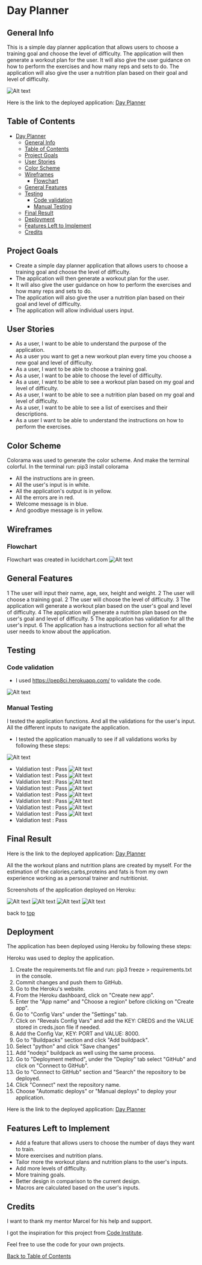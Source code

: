# Day Planner

## General Info

This is a simple day planner application that allows users to choose a training goal and choose the level of difficulty. The application will then generate a workout plan for the user. It will also give the user guidance on how to perform the exercises and how many reps and sets to do. The application will also give the user a nutrition plan based on their goal and level of difficulty.

![Alt text](/assets/images/one.png?raw=true "One")

Here is the link to the deployed application: [Day Planner](https://day-planner.herokuapp.com/)

## Table of Contents

- [Day Planner](#day-planner)
  - [General Info](#general-info)
  - [Table of Contents](#table-of-contents)
  - [Project Goals](#project-goals)
  - [User Stories](#user-stories)
  - [Color Scheme](#color-scheme)
  - [Wireframes](#wireframes)
    - [Flowchart](#flowchart)
  - [General Features](#general-features)
  - [Testing](#testing)
    - [Code validation](#code-validation)
    - [Manual Testing](#manual-testing)
  - [Final Result](#final-result)
  - [Deployment](#deployment)
  - [Features Left to Implement](#features-left-to-implement)
  - [Credits](#credits)

## Project Goals

- Create a simple day planner application that allows users to choose a training goal and choose the level of difficulty.
- The application will then generate a workout plan for the user.
- It will also give the user guidance on how to perform the exercises and how many reps and sets to do.
- The application will also give the user a nutrition plan based on their goal and level of difficulty.
- The application will allow individual users input.

## User Stories

- As a user, I want to be able to understand the purpose of the application.
- As a user you want to get a new workout plan every time you choose a new goal and level of difficulty.
- As a user, I want to be able to choose a training goal.
- As a user, I want to be able to choose the level of difficulty.
- As a user, I want to be able to see a workout plan based on my goal and level of difficulty.
- As a user, I want to be able to see a nutrition plan based on my goal and level of difficulty.
- As a user, I want to be able to see a list of exercises and their descriptions.
- As a user I want to be able to understand the instructions on how to perform the exercises.

## Color Scheme

Colorama was used to generate the color scheme. And make the terminal colorful.
In the terminal run: pip3 install colorama

- All the instructions are in green.
- All the user's input is in white.
- All the application's output is in yellow.
- All the errors are in red.
- Welcome message is in blue.
- And goodbye message is in yellow.

## Wireframes

### Flowchart

Flowchart was created in lucidchart.com
![Alt text](/assets/images/planner.png?raw=true "Flowchart")
## General Features

1 The user will input their name, age, sex, height and weight.
2 The user will choose a training goal.
2 The user will choose the level of difficulty.
3 The application will generate a workout plan based on the user's goal and level of difficulty.
4 The application will generate a nutrition plan based on the user's goal and level of difficulty.
5 The application has validation for all the user's input.
6 The application has a instructions section for all what the user needs to know about the application.

## Testing

### Code validation
- I used https://pep8ci.herokuapp.com/ to validate the code.

![Alt text](/assets/images/pep8.png?raw=true "Pep8")
### Manual Testing

I tested the application functions. And all the validations for the user's input.
All the different inputs to navigate the application.

- I tested the application manually to see if all validations works by following these steps:

![Alt text](/assets/images/validations/vali1.png?raw=true "Validation 1")
- Valdiation test : Pass
![Alt text](/assets/images/validations/vali2.png?raw=true "Validation 2")
- Valdiation test : Pass
![Alt text](/assets/images/validations/vali3.png?raw=true "Validation 3")
- Valdiation test : Pass
![Alt text](/assets/images/validations/vali4.png?raw=true "Validation 4")
- Valdiation test : Pass
![Alt text](/assets/images/validations/vali5.png?raw=true "Validation 5")
- Valdiation test : Pass
![Alt text](/assets/images/validations/vali6.png?raw=true "Validation 6")
- Valdiation test : Pass
![Alt text](/assets/images/validations/vali7.png?raw=true "Validation 7")
- Valdiation test : Pass
![Alt text](/assets/images/validations/vali8.png?raw=true "Validation 8")
- Valdiation test : Pass
![Alt text](/assets/images/validations/vali9.png?raw=true "Validation 9")
- Valdiation test : Pass

## Final Result

Here is the link to the deployed application: [Day Planner](https://day-planner.herokuapp.com/)

All the the workout plans and nutrition plans are created by myself.
For the estimation of the calories,carbs,proteins and fats is from my own experience working as a personal trainer and nutritionist.

Screenshots of the application deployed on Heroku:

![Alt text](/assets/images/one.png?raw=true "One")
![Alt text](/assets/images/two.png?raw=true "Two")
![Alt text](/assets/images/three.png?raw=true "Three")
![Alt text](/assets/images/four.png?raw=true "Four")

back to [top](#table-of-contents)
## Deployment

The application has been deployed using Heroku by following these steps:

Heroku was used to deploy the application.

1. Create the requirements.txt file and run: pip3 freeze > requirements.txt in the console.
2. Commit changes and push them to GitHub.
3. Go to the Heroku's website.
4. From the Heroku dashboard, click on "Create new app".
5. Enter the "App name" and "Choose a region" before clicking on "Create app".
6. Go to "Config Vars" under the "Settings" tab.
7. Click on "Reveals Config Vars" and add the KEY: CREDS and the VALUE stored in creds.json file if needed.
8. Add the Config Var, KEY: PORT and VALUE: 8000.
9. Go to "Buildpacks" section and click "Add buildpack".
10. Select "python" and click "Save changes"
11. Add "nodejs" buildpack as well using the same process.
12. Go to "Deployment method", under the "Deploy" tab select "GitHub" and click on "Connect to GitHub".
13. Go to "Connect to GitHub" section and "Search" the repository to be deployed.
14. Click "Connect" next the repository name.
15. Choose "Automatic deploys" or "Manual deploys" to deploy your application.

Here is the link to the deployed application: [Day Planner](https://day-planner.herokuapp.com/)

## Features Left to Implement

- Add a feature that allows users to choose the number of days they want to train.
- More exercises and nutrition plans.
- Tailor more the workout plans and nutrition plans to the user's inputs.
- Add more levels of difficulty.
- More training goals.
- Better design in comparison to the current design.
- Macros are calculated based on the user's inputs.

## Credits

I want to thank my mentor Marcel for his help and support.

I got the inspiration for this project from [Code Institute](https://github.com/josswe26/macro-calculator/tree/f3b008689f1ec2ee69833bbd41f679e36a9dad5e).

Feel free to use the code for your own projects.

[Back to Table of Contents](#table-of-contents)
